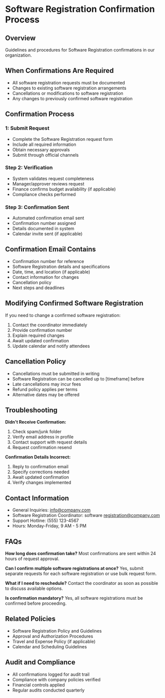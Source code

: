 # Software Registration Confirmation Process

## Overview
Guidelines and procedures for Software Registration confirmations in our organization.

## When Confirmations Are Required
- All software registration requests must be documented
- Changes to existing software registration arrangements
- Cancellations or modifications to software registration
- Any changes to previously confirmed software registration

## Confirmation Process

###  1: Submit Request
- Complete the Software Registration request form
- Include all required information
- Obtain necessary approvals
- Submit through official channels

### Step 2: Verification
- System validates request completeness
- Manager/approver reviews request
- Finance confirms budget availability (if applicable)
- Compliance checks performed

### Step 3: Confirmation Sent
- Automated confirmation email sent
- Confirmation number assigned
- Details documented in system
- Calendar invite sent (if applicable)

## Confirmation Email Contains
- Confirmation number for reference
- Software Registration details and specifications
- Date, time, and location (if applicable)
- Contact information for changes
- Cancellation policy
- Next steps and deadlines

## Modifying Confirmed Software Registration
If you need to change a confirmed software registration:
1. Contact the coordinator immediately
2. Provide confirmation number
3. Explain required changes
4. Await updated confirmation
5. Update calendar and notify attendees

## Cancellation Policy
- Cancellations must be submitted in writing
- Software Registration can be cancelled up to [timeframe] before
- Late cancellations may incur fees
- Refund policy applies per terms
- Alternative dates may be offered

## Troubleshooting

**Didn't Receive Confirmation:**
1. Check spam/junk folder
2. Verify email address in profile
3. Contact support with request details
4. Request confirmation resend

**Confirmation Details Incorrect:**
1. Reply to confirmation email
2. Specify corrections needed
3. Await updated confirmation
4. Verify changes implemented

## Contact Information
- General Inquiries: info@company.com
- Software Registration Coordinator: software registration@company.com
- Support Hotline: (555) 123-4567
- Hours: Monday-Friday, 9 AM - 5 PM

## FAQs

**How long does confirmation take?**
Most confirmations are sent within 24 hours of request approval.

**Can I confirm multiple software registrations at once?**
Yes, submit separate requests for each software registration or use bulk request form.

**What if I need to reschedule?**
Contact the coordinator as soon as possible to discuss available options.

**Is confirmation mandatory?**
Yes, all software registrations must be confirmed before proceeding.

## Related Policies
- Software Registration Policy and Guidelines
- Approval and Authorization Procedures
- Travel and Expense Policy (if applicable)
- Calendar and Scheduling Guidelines

## Audit and Compliance
- All confirmations logged for audit trail
- Compliance with company policies verified
- Financial controls applied
- Regular audits conducted quarterly

